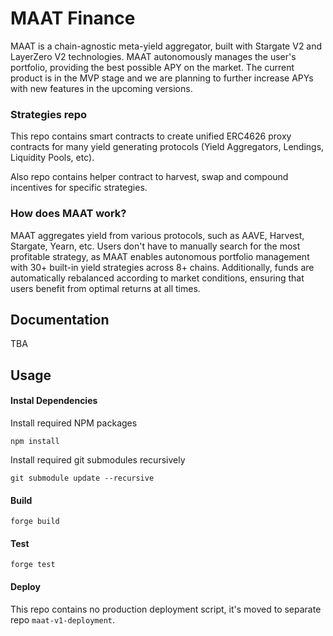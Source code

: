 # MAAT Finance

MAAT is a chain-agnostic meta-yield aggregator, built with Stargate V2 and LayerZero V2 technologies. MAAT autonomously manages the user's portfolio, providing the best possible APY on the market. 
The current product is in the MVP stage and we are planning to further increase APYs with new features in the upcoming versions.

### Strategies repo

This repo contains smart contracts to create unified ERC4626 proxy contracts for many yield generating protocols (Yield Aggregators, Lendings, Liquidity Pools, etc).

Also repo contains helper contract to harvest, swap and compound incentives for specific strategies.

### How does MAAT work?

MAAT aggregates yield from various protocols, such as AAVE, Harvest, Stargate, Yearn, etc. Users don't have to manually search for the most profitable strategy, as MAAT enables autonomous portfolio management with 30+ built-in yield strategies across 8+ chains. Additionally, funds are automatically rebalanced according to market conditions, ensuring that users benefit from optimal returns at all times.

## Documentation

TBA

## Usage

#### Instal Dependencies
Install required NPM packages
```shell
npm install
```

Install required git submodules recursively
```shell
git submodule update --recursive
```

#### Build

```shell
forge build
```

#### Test

```shell
forge test
```

#### Deploy
This repo contains no production deployment script, it's moved to separate repo `maat-v1-deployment`.